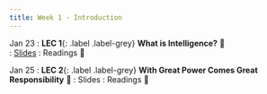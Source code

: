```yaml
---
title: Week 1 - Introduction
---
```


Jan 23
: **LEC 1**{: .label .label-grey} **What is Intelligence?** 🎥  
    : [Slides](https://canvas.harvard.edu/files/16754884/download?download_frd=1)
: Readings 📖

Jan 25
: **LEC 2**{: .label .label-grey} **With Great Power Comes Great Responsibility** 🎥 
    : Slides
: Readings 📖

